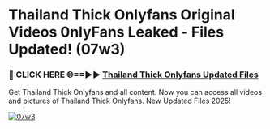 # Thailand Thick Onlyfans Original Videos 0nlyFans Leaked - Files Updated! (07w3)

<h3>🔴 CLICK HERE 🌐==►► <a href="https://tinyurl.com/2jnfzry5" rel="nofollow">Thailand Thick Onlyfans Updated Files</a></h3>

Get Thailand Thick Onlyfans and all content. Now you can access all videos and pictures of Thailand Thick Onlyfans. New Updated Files 2025!

[![07w3](https://i.imgur.com/GyGTBgg.gif)](https://tinyurl.com/2jnfzry5)
